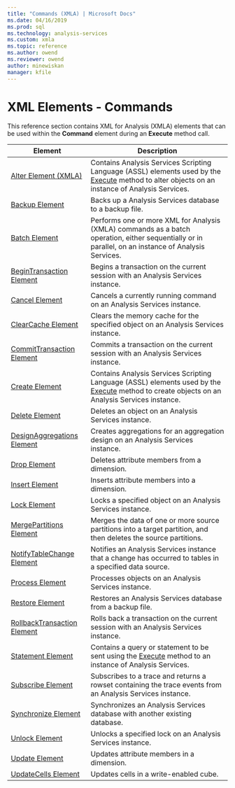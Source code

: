 ```yaml
---
title: "Commands (XMLA) | Microsoft Docs"
ms.date: 04/16/2019
ms.prod: sql
ms.technology: analysis-services
ms.custom: xmla
ms.topic: reference
ms.author: owend
ms.reviewer: owend
author: minewiskan
manager: kfile
---
```

# XML Elements - Commands

  This reference section contains XML for Analysis (XMLA) elements that can be used within the **Command** element during an **Execute** method call.  
  
|Element|Description|  
|-------------|-----------------|  
|[Alter Element (XMLA)](../xml-elements-commands/alter-element-xmla.md)|Contains Analysis Services Scripting Language (ASSL) elements used by the [Execute](../xml-elements-methods-execute.md) method to alter objects on an instance of Analysis Services.|  
|[Backup Element](../xml-elements-commands/backup-element-xmla.md)|Backs up a Analysis Services database to a backup file.|  
|[Batch Element](../xml-elements-commands/batch-element-xmla.md)|Performs one or more XML for Analysis (XMLA) commands as a batch operation, either sequentially or in parallel, on an instance of Analysis Services.|  
|[BeginTransaction Element](../xml-elements-commands/begintransaction-element-xmla.md)|Begins a transaction on the current session with an Analysis Services instance.|  
|[Cancel Element](../xml-elements-commands/cancel-element-xmla.md)|Cancels a currently running command on an Analysis Services instance.|  
|[ClearCache Element](../xml-elements-commands/clearcache-element-xmla.md)|Clears the memory cache for the specified object on an Analysis Services instance.|  
|[CommitTransaction Element](../xml-elements-commands/committransaction-element-xmla.md)|Commits a transaction on the current session with an Analysis Services instance.|  
|[Create Element](../xml-elements-commands/create-element-xmla.md)|Contains Analysis Services Scripting Language (ASSL) elements used by the [Execute](../xml-elements-methods-execute.md) method to create objects on an Analysis Services instance.|  
|[Delete Element](../xml-elements-commands/delete-element-xmla.md)|Deletes an object on an Analysis Services instance.|  
|[DesignAggregations Element](../xml-elements-commands/designaggregations-element-xmla.md)|Creates aggregations for an aggregation design on an Analysis Services instance.|  
|[Drop Element](../xml-elements-commands/drop-element-xmla.md)|Deletes attribute members from a dimension.|  
|[Insert Element](../xml-elements-commands/insert-element-xmla.md)|Inserts attribute members into a dimension.|  
|[Lock Element](../xml-elements-commands/lock-element-xmla.md)|Locks a specified object on an Analysis Services instance.|  
|[MergePartitions Element](../xml-elements-commands/mergepartitions-element-xmla.md)|Merges the data of one or more source partitions into a target partition, and then deletes the source partitions.|  
|[NotifyTableChange Element](../xml-elements-commands/notifytablechange-element-xmla.md)|Notifies an Analysis Services instance that a change has occurred to tables in a specified data source.|  
|[Process Element](../xml-elements-commands/process-element-xmla.md)|Processes objects on an Analysis Services instance.|  
|[Restore Element](../xml-elements-commands/restore-element-xmla.md)|Restores an Analysis Services database from a backup file.|  
|[RollbackTransaction Element](../xml-elements-commands/rollbacktransaction-element-xmla.md)|Rolls back a transaction on the current session with an Analysis Services instance.|  
|[Statement Element](../xml-elements-commands/statement-element-xmla.md)|Contains a query or statement to be sent using the [Execute](../xml-elements-methods-execute.md) method to an instance of Analysis Services.|  
|[Subscribe Element](../xml-elements-commands/subscribe-element-xmla.md)|Subscribes to a trace and returns a rowset containing the trace events from an Analysis Services instance.|  
|[Synchronize Element](../xml-elements-commands/synchronize-element-xmla.md)|Synchronizes an Analysis Services database with another existing database.|  
|[Unlock Element](../xml-elements-commands/unlock-element-xmla.md)|Unlocks a specified lock on an Analysis Services instance.|  
|[Update Element](../xml-elements-commands/update-element-xmla.md)|Updates attribute members in a dimension.|  
|[UpdateCells Element](../xml-elements-commands/updatecells-element-xmla.md)|Updates cells in a write-enabled cube.|  
  
  
